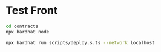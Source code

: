 # Test Front

```sh
cd contracts
npx hardhat node

npx hardhat run scripts/deploy.s.ts --network localhost
```
